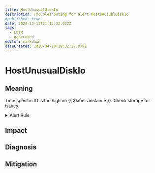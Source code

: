 ```yaml
---
title: HostUnusualDiskIo
description: Troubleshooting for alert HostUnusualDiskIo
#published: true
date: 2023-12-12T21:12:32.022Z
tags: 
  - LGTM
  - generated
editor: markdown
dateCreated: 2020-04-10T18:32:27.079Z
---
```


# HostUnusualDiskIo

## Meaning
[//]: # "Short paragraph that explains what the alert means"
Time spent in IO is too high on {{ $labels.instance }}. Check storage for issues.

<details>
  <summary>Alert Rule</summary>

{{% rule "host-and-hardware/node-exporter.yml" "HostUnusualDiskIo" %}}

<!-- Rule when generated

```yaml
alert: HostUnusualDiskIo
expr: (rate(node_disk_io_time_seconds_total[1m]) > 0.5) * on(instance) group_left (nodename) node_uname_info{nodename=~".+"}
for: 5m
labels:
    severity: warning
annotations:
    summary: Host unusual disk IO (instance {{ $labels.instance }})
    description: |-
        Time spent in IO is too high on {{ $labels.instance }}. Check storage for issues.
          VALUE = {{ $value }}
          LABELS = {{ $labels }}
    runbook: https://github.com/srerun/prometheus-alerts/blob/main/content/runbooks/node-exporter/HostUnusualDiskIo.md

```

-->

</details>


## Impact
[//]: # "What could / will happen if the alert is not addressed"



## Diagnosis
[//]: # "Steps to take to identify the cause of the problem"



## Mitigation
[//]: # "The steps necessary to resolve the alert"
